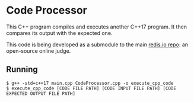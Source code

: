 # Code Processor

This C++ program compiles and executes another C++17 program.
It then compares its output with the expected one.

This code is being developed as a submodule to the main [redis.io repo](https://github.com/tancredosouza/redis.io): an open-source online judge.

## Running

```
$ g++ -std=c++17 main.cpp CodeProcessor.cpp -o execute_cpp_code
$ execute_cpp_code [CODE FILE PATH] [CODE INPUT FILE PATH] [CODE EXPECTED OUTPUT FILE PATH]
```
